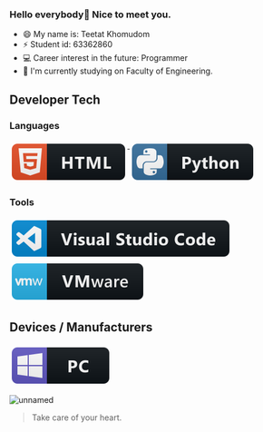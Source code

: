### Hello everybody👋 Nice to meet you.

- 😄 My name is: Teetat Khomudom
- ⚡ Student id: 63362860
- 💻 Career interest in the future: Programmer 
- 🔭 I'm currently studying on Faculty of Engineering.


## Developer Tech

### Languages 
<p align="left">
<a href="#">
    <img src="svg/dev/languages/html.svg" alt="html" style="vertical-align:top; margin:6px 4px">
  </a> 

<a href="#">
    <img src="svg/dev/languages/python.svg" alt="python" style="vertical-align:top; margin:6px 4px">
  </a> 

</P>

### Tools 
<p align="left">
<a href="#">
    <img src="svg/dev/tools/visualstudio_code.svg" alt="visualstudio_code" style="vertical-align:top; margin:6px 4px">
  </a>

 <a href="#">
    <img src="svg/dev/tools/vmware.svg" alt="vmware" style="vertical-align:top; margin:6px 4px">
  </a> 

</P>

## Devices / Manufacturers
<p align="left">

<a href="#">
    <img src="svg/devices/pc.svg" alt="pc" style="vertical-align:top; margin:6px 4px">
  </a>
</p>

![unnamed](https://user-images.githubusercontent.com/109601143/182021473-ffd477e4-b35e-445c-8331-6e95401ced9f.jpg)
> Take care of your heart.
